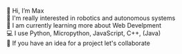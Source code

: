 👋 Hi, I’m Max \
🤖 I'm really interested in robotics and autonomous systems \
🛜 I am currently learning more about Web Develpment \
💻 I use Python, Micropython, JavaScript, C++, (Java) \
🤝 If you have an idea for a project let's collaborate
